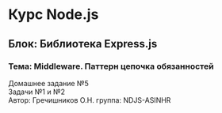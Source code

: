 # Курс Node.js  
## Блок: Библиотека Express.js  
### Тема: Middleware. Паттерн цепочка обязанностей
Домашнее задание №5  
Задачи №1 и №2  
Автор: Гречишников О.Н. группа: NDJS-ASINHR

